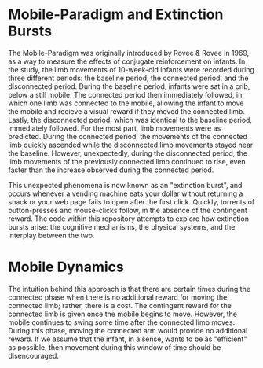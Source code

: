 
# Mobile-Paradigm and Extinction Bursts
  
   The Mobile-Paradigm was originally introduced by Rovee & Rovee in 1969, as a way to measure the effects of conjugate reinforcement on infants.
 In the study, the limb movements of 10-week-old infants were recorded during three different periods: the baseline period, the connected period, and
 the disconnected period. During the baseline period, infants were sat in a crib, below a still mobile. The connected period then immediately followed,
 in which one limb was connected to the mobile, allowing the infant to move the mobile and recieve a visual reward if they moved the connected limb. 
 Lastly, the disconnected period, which was identical to the baseline period, immediately followed. For the most part, limb movements
 were as predicted. During the connected period, the movements of the connected limb quickly ascended while the disconnected limb movements stayed near the 
 baseline. However, unexpectedly, during the disconnected period, the limb movements of the previously connected limb continued to rise, even faster than 
 the increase observed during the connected period. 

   This unexpected phenomena is now known as an "extinction burst", and occurs whenever a vending machine eats your dollar without returning a snack or 
 your web page fails to open after the first click. Quickly, torrents of button-presses and mouse-clicks follow, in the absence of the contingent reward.
 The code within this repository attempts to explore how extinction bursts arise: the cognitive mechanisms, the physical systems, and the interplay 
 between the two.
 
 # Mobile Dynamics
  The intuition behind this approach is that there are certain times during the connected phase when there is
  no additional reward for moving the connected limb; rather, there is a cost. The contingent reward for the connected
  limb is given once the mobile begins to move. However, the mobile continues to swing some time after the connected limb 
  moves. During this phase, moving the connected arm would provide no additional reward. If we assume that the infant, 
  in a sense, wants to be as "efficient" as possible, then movement during this window of time should be disencouraged.

